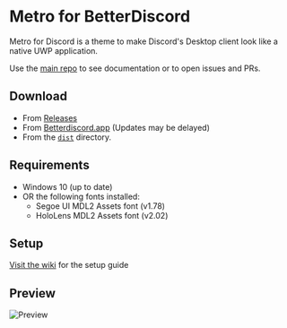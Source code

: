 # Metro for BetterDiscord
Metro for Discord is a theme to make Discord's Desktop client look like a native UWP application.

Use the [main repo](https://github.com/TakosThings/Metro-for-Discord) to see documentation or to open issues and PRs.

## Download
* From [Releases](https://github.com/TakosThings/Metro-for-Discord/releases/latest)
* From [Betterdiscord.app](https://betterdiscord.app/theme/Metro%20for%20Discord) (Updates may be delayed)
* From the [`dist`](https://github.com/TakosThings/Metro-for-BetterDiscord/blob/master/dist/Metro_for_Discord.theme.css) directory.

## Requirements
* Windows 10 (up to date)
* OR the following fonts installed:
  * Segoe UI MDL2 Assets font (v1.78)
  * HoloLens MDL2 Assets font (v2.02)

## Setup
[Visit the wiki](https://github.com/TakosThings/Metro-for-Discord/wiki/Setup-Guide) for the setup guide

## Preview
![Preview](https://i.imgur.com/qfCvxrB.png)
